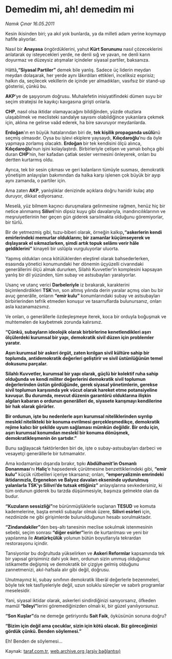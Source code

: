 # Demedim mi, ah! demedim mi

*Namık Çınar 16.05.2011*

<div class="yazi"><p>Kesin ikisinden biri; ya akıl yok bunlarda, ya da milleti adam yerine koymayıp hafife alıyorlar.</p>
<p>Nasıl bir <strong>Anayasa</strong> öngördüklerini, yahut <strong>Kürt Sorununu</strong> nasıl çözeceklerini anlatarak oy isteyecekleri yerde, ne denli sığ ve yavan, ne denli karın doyurmaz ve düzeysiz atışmalar içindeler siyasal partiler, baksanıza.</p>
<p>Hâttâ<strong>,“Siyasal Partiler”</strong> demek bile yanlış. Sadece üç liderin meydan meydan dolaşarak, her yerde aynı lâkırdıları ettikleri, inceliksiz esprisiz; halkın da, seçilecek vekillerin de içinde yer almadıkları, vasıfsız bir stand-up gösterisi, çünkü bu.</p>
<p><strong>AKP</strong>‘ye de şaşıyorum doğrusu. Muhalefetin inisiyatifindeki dümen suyu bir seçim stratejisi ile kayıkçı kavgasına girişti onlarla.</p>
<p><strong>CHP</strong>, nasıl olsa iktidar olamayacağını bildiğinden, yüzde otuzlara ulaşabilmek ve meclisteki sandalye sayısını olabildiğince yukarılara çekmek için, aklına ne gelirse vaâd ederek, ha bire savuruyor meydanlarda.</p>
<p><strong>Erdoğan</strong>’ın en büyük hatalarından biri de, <strong>tek kişilik propaganda usûlü</strong>nü seçmiş olmasıdır. Oysa bu işlevi ekiplere yaysaydı, <strong>Kılıçdaroğlu</strong>’nu da öyle yapmaya zorlamış olacaktı. <strong>Erdoğan </strong>bir tek kendisini ölçü alınca, <strong>Kılıçdaroğlu</strong>’nun işini kolaylaştırdı. Birbirleriyle çelişen ve yamalı bohça gibi duran <strong>CHP</strong>’nin, her kafadan çatlak sesler vermesini önleyerek, onları bu dertten kurtarmış oldu.</p>
<p>Ayrıca, tek bir sesin çıkması ve geri kalanların tümüyle susması, demokratik yönetişim anlayışları bakımından da halka karşı işlenen çok büyük bir ayıp aynı zamanda, o partiler için.</p>
<p>Ama zaten <strong>AKP</strong>, yanlışlıklar denizinde açıklara doğru hanidir kulaç atıp duruyor, dikkat ediyorsanız.</p>
<p>Meselâ, yüz bilmem kaçıncı duruşmalara gelinmesine rağmen, henüz hiç bir netice alınmamış <strong>Silivri</strong>’nin dipsiz kuyu gibi davalarıyla, inandırıcılıklarının ve meşruiyetlerinin her geçen gün giderek sarsılmakta olduğunu göremiyorlar, bir türlü.</p>
<p>Bir de yetmezmiş gibi, tuzu-biberi olarak, örneğin kalkıp<strong>,“askerlerin kendi emirlerindeki memurlar olduklarını; bir zamanlar küçümseyerek ve dışlayarak el sıkmazlarken, şimdi artık topuk selâmı verir hâle geldiklerini“</strong> kinayeli bir uslûpla vurguluyorlar uluorta.</p>
<p>Yapmış oldukları onca kötülüklerden eleştirel olarak bahsederlerken, esasında yönetici konumundaki her dönemin üçyüzelli civarındaki generâllerini ölçü almak dururken, Silahlı Kuvvetler’in komplesini kapsayan yanlış bir dil yüzünden, tüm subay ve astsubayları yaralıyorlar.</p>
<p>Usanç ve utanç verici <strong>Darbeleriyle</strong> iz bırakarak, karakterini biçimlendirdikleri <strong>TSK</strong>’nın, son altmış yılında derin yaralar açmış olan bu bir avuç generâlle, onların <strong>“emir kulu”</strong> konumlarındaki subay ve astsubayları birbirlerinden tefrik etmeden konuşur ve tasarruflarda bulunursanız, onları asla kazanamazsınız.</p>
<p>Ve onları, o generâllerle özdeşleşmeye iterek, koca bir orduyla boğuşmak ve muhtemelen de kaybetmek zorunda kalırsınız.</p>
<p><strong>“Çünkü, subayların ideolojik olarak birbirlerine kenetlendikleri aşırı ölçülerdeki kurumsal bir yapı, demokratik sivil düzen için problemler yaratır.</strong></p>
<p><strong>Aşırı kurumsal bir askeri örgüt, zaten kırılgan sivil kültüre sahip bir toplumda, antidemokratik değerleri geliştirir ve sivil üstünlüğünün temel dokusunu parçalar.</strong></p>
<p><strong>Silahlı Kuvvetler, kurumsal bir yapı olarak, güçlü bir kolektif ruha sahip olduğunda ve kendi militer değerlerini demokratik sivil toplumun değerlerinden üstün gördüğünde, gerek siyasal yönetimlerin, gerekse sivil toplumun karşısında yek vücut olarak hareket etme potansiyeline kavuşur. Bu durumda, mevcut düzenin garantörü olduklarına ilişkin algıları kabaran o ordunun generâlleri de, siyasete karışmayı kendilerine bir hak olarak görürler.</strong></p>
<p><strong>Bir ordunun, işte bu nedenlerle aşırı kurumsal niteliklerinden sıyrılıp meslekî nitelikteki bir konuma evrilmesi gerçekleşmedikçe, demokratik rejime kalıcı bir şekilde uyum sağlaması mümkün değildir. Bir ordu için, aşırı kurumsal konumdan meslekî bir konuma dönüşmek, demokratikleşmenin ön şartıdır.”</strong></p>
<p>Bunu sağlayacak faktörlerden biri de, işte o subay-astsubayları darbeci ve vesayetçi generâllerle bir tutmamaktır.</p>
<p>Ama kodamanları dışarıda bırakır, tıpkı <strong>Abdülhamit’in Osmanlı Donanması</strong>’nı <strong>Haliç</strong>’e hapsederek çürütmesine benzettiklerindeki gibi, <strong>“emir kulu” </strong>küçük rütbelileri içeriye tıkarsanız; onları, <strong>“emperyalizmin emrindeki iktidarınızla, Ergenekon ve Balyoz davaları ekseninde uydurulmuş yalanlarla TSK’yı Silivri’de tutsak ettiğiniz”</strong> anlayışlarına sevkedersiniz, ki tüm ordunun giderek bu tarzda düşünmesiyle, başınıza gelmekte olan da budur.</p>
<p><strong>“Kuzuların sessizliği”</strong>ne bürünmüşlüklerle suçlanan <strong>TESUD</strong> ve komuta kademelerine, başta emekli subaylar olmak üzere, <strong>Silivri esirleri</strong> için, nezdinizde ne gibi girişimlerde bulunulduğunun hesabı sorulmaktadır.</p>
<p><strong>“Zindandakiler”</strong>den beş-altı tanesinin meclise sokulmak istenmesinin sebebi, seçim sonrası <strong>“diğer esirler”</strong>lerin de kurtarılması ve yeni bir yapılanma ile<strong> Atatürkçülük</strong> yolunun bütün boyutlarıyla tekrardan restorasyonu içindir.</p>
<p>Tansiyonlar bu doğrultuda yükselirken ve <strong>Askeri Reformlar</strong> kapsamında tek bir yapısal girişiminiz dahi yok iken, ordunun sizin ummuş olduğunuz istikamette değişmiş ve demokratik bir çizgiye gelmiş olduğunu zannetmenizi, akıl-hafsala alır gibi değil, doğrusu.</p>
<p>Unutmayınız ki, subay sınıfının demokratik liberâl değerlerle bezenmeleri, böyle tek tek tasfiyeleriyle değil, uzun soluklu süreçler ve sabırlı programlar meselesidir.</p>
<p>Yani, siyasal iktidar olarak, askerleri sindirdiğinizi sanıyorsanız, öfkeden mamûl <strong>“bileyi”</strong>lerini göremediğinizden olmalı ki, bir güzel yanılıyorsunuz.</p>
<p><strong>“Son Kuşlar”</strong>da ne demeğe getiriyordu <strong>Sait Faik</strong>, öyküsünün sonuna doğru?</p>
<p><strong>“Bizim için değil ama çocuklar, sizin için kötü olacak. Biz göreceğimizi gördük çünkü. Benden söylemesi.”</strong></p>
<p>Eh! Benden de söylemesi...</p>
</div>

Kaynak: [taraf.com.tr](http://www.taraf.com.tr/namik-cinar/makale-demedim-mi-ah-demedim-mi.htm), [web.archive.org (arşiv bağlantısı)](http://web.archive.org/web/20130624012914/http://www.taraf.com.tr/namik-cinar/makale-demedim-mi-ah-demedim-mi.htm)

